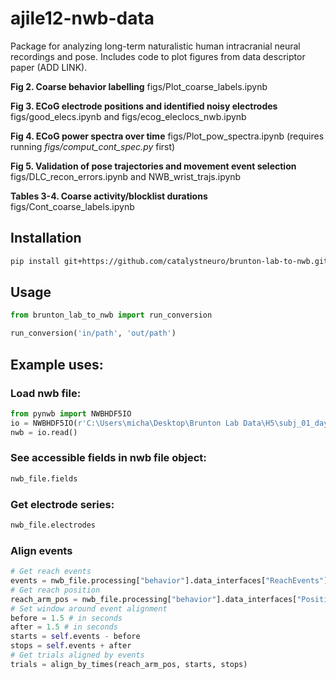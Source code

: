 # ajile12-nwb-data
Package for analyzing long-term naturalistic human intracranial neural recordings and pose.
Includes code to plot figures from data descriptor paper (ADD LINK).

**Fig 2. Coarse behavior labelling** figs/Plot_coarse_labels.ipynb

**Fig 3. ECoG electrode positions and identified noisy electrodes** figs/good_elecs.ipynb and figs/ecog_eleclocs_nwb.ipynb

**Fig 4. ECoG power spectra over time** figs/Plot_pow_spectra.ipynb (requires running *figs/comput_cont_spec.py* first)

**Fig 5. Validation of pose trajectories and movement event selection** figs/DLC_recon_errors.ipynb and NWB_wrist_trajs.ipynb

**Tables 3-4. Coarse activity/blocklist durations** figs/Cont_coarse_labels.ipynb


## Installation
```bash
pip install git+https://github.com/catalystneuro/brunton-lab-to-nwb.git
```

## Usage
```python
from brunton_lab_to_nwb import run_conversion

run_conversion('in/path', 'out/path')
```

## Example uses: 
### Load nwb file:
```python
from pynwb import NWBHDF5IO
io = NWBHDF5IO(r'C:\Users\micha\Desktop\Brunton Lab Data\H5\subj_01_day_3.nwb', mode='r')
nwb = io.read()
```

### See accessible fields in nwb file object:
```python
nwb_file.fields
```

### Get electrode series:
```python
nwb_file.electrodes
```

### Align events
```python
# Get reach events
events = nwb_file.processing["behavior"].data_interfaces["ReachEvents"]
# Get reach position
reach_arm_pos = nwb_file.processing["behavior"].data_interfaces["Position"]["L_Wrist"]
# Set window around event alignment
before = 1.5 # in seconds
after = 1.5 # in seconds
starts = self.events - before
stops = self.events + after
# Get trials aligned by events
trials = align_by_times(reach_arm_pos, starts, stops)
```

